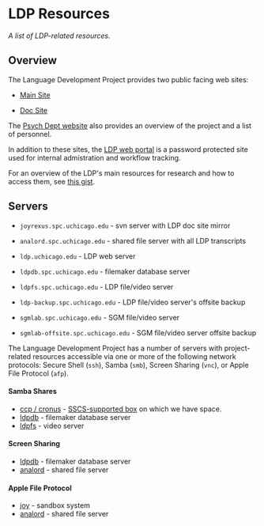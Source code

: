 LDP Resources
=============

*A list of LDP-related resources.*


## Overview

The Language Development Project provides two public facing web sites:

* [Main Site](https://ldp.uchicago.edu/)

* [Doc Site](http://joyrexus.spc.uchicago.edu/ldp/docs/)

The [Psych Dept website](http://psychology.uchicago.edu/people/faculty/levine/language.shtml) also provides an overview of the project and a list of personnel.

In addition to these sites, the [LDP web portal](https://ldp.uchicago.edu/portal/) is a password protected site used for internal admistration and workflow tracking.

For an overview of the LDP's main resources for research and how to access them, see [this gist](https://gist.github.com/joyrexus/97371bcb93ab7b7a5958).


## Servers

* `joyrexus.spc.uchicago.edu` - svn server with LDP doc site mirror
* `analord.spc.uchicago.edu` - shared file server with all LDP transcripts

* `ldp.uchicago.edu` - LDP web server
* `ldpdb.spc.uchicago.edu` - filemaker database server
* `ldpfs.spc.uchicago.edu` - LDP file/video server
* `ldp-backup.spc.uchicago.edu` - LDP file/video server's offsite backup

* `sgmlab.spc.uchicago.edu` - SGM file/video server
* `sgmlab-offsite.spc.uchicago.edu` - SGM file/video server offsite backup

The Language Development Project has a number of servers with project-related resources accessible via one or more of the following network protocols: Secure Shell (`ssh`), Samba (`smb`), Screen Sharing (`vnc`), or Apple File Protocol (`afp`).


#### Samba Shares

* [ccp / cronus](smb://ccp.uchicago.edu/ldp) - [SSCS-supported box](http://sscs.uchicago.edu/page/who-we-support#server) on which we have space.
* [ldpdb](smb://ldpdb.spc.uchicago.edu) - filemaker database server
* [ldpfs](smb://ldpfs.spc.uchicago.edu) - video server


#### Screen Sharing

* [ldpdb](vnc://ldpdb.spc.uchicago.edu) - filemaker database server
* [analord](vnc://analord.spc.uchicago.edu) - shared file server


#### Apple File Protocol

* [joy](afp://joy.uchicago.edu) - sandbox system
* [analord](afp://analord.spc.uchicago.edu) - shared file server
